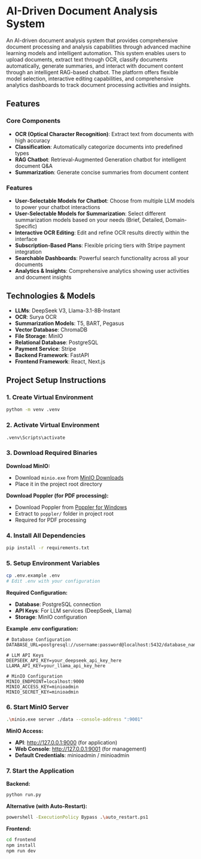 # AI-Driven Document Analysis System

An AI-driven document analysis system that provides comprehensive document processing and analysis capabilities through advanced machine learning models and intelligent automation. This system enables users to upload documents, extract text through OCR, classify documents automatically, generate summaries, and interact with document content through an intelligent RAG-based chatbot. The platform offers flexible model selection, interactive editing capabilities, and comprehensive analytics dashboards to track document processing activities and insights.

## Features

### Core Components

- **OCR (Optical Character Recognition)**: Extract text from documents with high accuracy
- **Classification**: Automatically categorize documents into predefined types
- **RAG Chatbot**: Retrieval-Augmented Generation chatbot for intelligent document Q&A
- **Summarization**: Generate concise summaries from document content

### Features

- **User-Selectable Models for Chatbot**: Choose from multiple LLM models to power your chatbot interactions
- **User-Selectable Models for Summarization**: Select different summarization models based on your needs (Brief, Detailed, Domain-Specific)
- **Interactive OCR Editing**: Edit and refine OCR results directly within the interface
- **Subscription-Based Plans**: Flexible pricing tiers with Stripe payment integration
- **Searchable Dashboards**: Powerful search functionality across all your documents
- **Analytics & Insights**: Comprehensive analytics showing user activities and document insights

## Technologies & Models

- **LLMs**: DeepSeek V3, Llama-3.1-8B-Instant
- **OCR**: Surya OCR
- **Summarization Models**: T5, BART, Pegasus
- **Vector Database**: ChromaDB
- **File Storage**: MinIO
- **Relational Database**: PostgreSQL
- **Payment Service**: Stripe
- **Backend Framework**: FastAPI
- **Frontend Framework**: React, Next.js

## Project Setup Instructions

### 1. Create Virtual Environment
```bash
python -m venv .venv
```

### 2. Activate Virtual Environment
```bash
.venv\Scripts\activate  

```

### 3. Download Required Binaries

**Download MinIO:**
- Download `minio.exe` from [MinIO Downloads](https://min.io/download)
- Place it in the project root directory

**Download Poppler (for PDF processing):**
- Download Poppler from [Poppler for Windows](https://github.com/oschwartz10612/poppler-windows/releases)
- Extract to `poppler/` folder in project root
- Required for PDF processing

### 4. Install All Dependencies
```bash
pip install -r requirements.txt
```

### 5. Setup Environment Variables
```bash
cp .env.example .env
# Edit .env with your configuration
```

**Required Configuration:**
- **Database**: PostgreSQL connection
- **API Keys**: For LLM services (DeepSeek, Llama)
- **Storage**: MinIO configuration

**Example .env configuration:**
```env
# Database Configuration
DATABASE_URL=postgresql://username:password@localhost:5432/database_name

# LLM API Keys
DEEPSEEK_API_KEY=your_deepseek_api_key_here
LLAMA_API_KEY=your_llama_api_key_here

# MinIO Configuration
MINIO_ENDPOINT=localhost:9000
MINIO_ACCESS_KEY=minioadmin
MINIO_SECRET_KEY=minioadmin
```

### 6. Start MinIO Server
```bash
.\minio.exe server ./data --console-address ":9001"
```

**MinIO Access:**
- **API**: http://127.0.0.1:9000 (for application)
- **Web Console**: http://127.0.0.1:9001 (for management)
- **Default Credentials**: minioadmin / minioadmin

### 7. Start the Application

**Backend:**
```bash
python run.py
```

**Alternative (with Auto-Restart):**
```bash
powershell -ExecutionPolicy Bypass .\auto_restart.ps1
```

**Frontend:**
```bash
cd frontend
npm install
npm run dev
```
